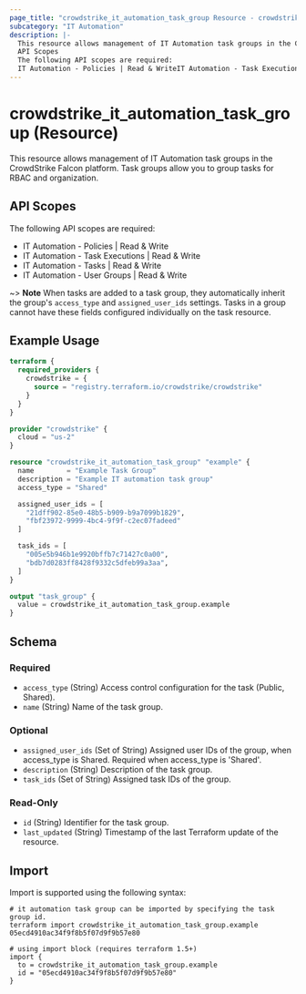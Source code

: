 ```yaml
---
page_title: "crowdstrike_it_automation_task_group Resource - crowdstrike"
subcategory: "IT Automation"
description: |-
  This resource allows management of IT Automation task groups in the CrowdStrike Falcon platform. Task groups allow you to group tasks for RBAC and organization.
  API Scopes
  The following API scopes are required:
  IT Automation - Policies | Read & WriteIT Automation - Task Executions | Read & WriteIT Automation - Tasks | Read & WriteIT Automation - User Groups | Read & Write
---
```


# crowdstrike_it_automation_task_group (Resource)

This resource allows management of IT Automation task groups in the CrowdStrike Falcon platform. Task groups allow you to group tasks for RBAC and organization.

## API Scopes

The following API scopes are required:

- IT Automation - Policies | Read & Write
- IT Automation - Task Executions | Read & Write
- IT Automation - Tasks | Read & Write
- IT Automation - User Groups | Read & Write


~> **Note** When tasks are added to a task group, they automatically inherit the group's `access_type` and `assigned_user_ids` settings. Tasks in a group cannot have these fields configured individually on the task resource.

## Example Usage

```terraform
terraform {
  required_providers {
    crowdstrike = {
      source = "registry.terraform.io/crowdstrike/crowdstrike"
    }
  }
}

provider "crowdstrike" {
  cloud = "us-2"
}

resource "crowdstrike_it_automation_task_group" "example" {
  name        = "Example Task Group"
  description = "Example IT automation task group"
  access_type = "Shared"

  assigned_user_ids = [
    "21dff902-85e0-48b5-b909-b9a7099b1829",
    "fbf23972-9999-4bc4-9f9f-c2ec07fadeed"
  ]

  task_ids = [
    "005e5b946b1e9920bffb7c71427c0a00",
    "bdb7d0283ff8428f9332c5dfeb99a3aa",
  ]
}

output "task_group" {
  value = crowdstrike_it_automation_task_group.example
}
```

<!-- schema generated by tfplugindocs -->
## Schema

### Required

- `access_type` (String) Access control configuration for the task (Public, Shared).
- `name` (String) Name of the task group.

### Optional

- `assigned_user_ids` (Set of String) Assigned user IDs of the group, when access_type is Shared. Required when access_type is 'Shared'.
- `description` (String) Description of the task group.
- `task_ids` (Set of String) Assigned task IDs of the group.

### Read-Only

- `id` (String) Identifier for the task group.
- `last_updated` (String) Timestamp of the last Terraform update of the resource.

## Import

Import is supported using the following syntax:

```shell
# it automation task group can be imported by specifying the task group id.
terraform import crowdstrike_it_automation_task_group.example 05ecd4910ac34f9f8b5f07d9f9b57e80

# using import block (requires terraform 1.5+)
import {
  to = crowdstrike_it_automation_task_group.example
  id = "05ecd4910ac34f9f8b5f07d9f9b57e80"
}
```
